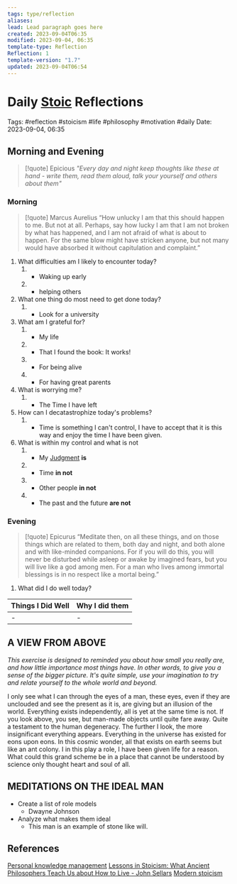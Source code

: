 ```yaml
---
tags: type/reflection
aliases: 
lead: Lead paragraph goes here
created: 2023-09-04T06:35
modified: 2023-09-04, 06:35
template-type: Reflection
Reflection: 1
template-version: "1.7"
updated: 2023-09-04T06:54
---
```



# Daily [Stoic](../SLIP-BOX/Stoicism.md) Reflections

Tags:  #reflection #stoicism #life #philosophy #motivation #daily
Date: 2023-09-04, 06:35

## Morning and Evening

> [!quote] Epicious 
> _"Every day and night keep thoughts like these at hand - write them, 
> read them aloud, talk your yourself and others about them"_


### Morning

> [!quote] Marcus Aurelius
> “How unlucky I am that this should happen to me. But not at all. Perhaps, say 
> how lucky I am that I am not broken by what has happened, and I am not 
> afraid  of what is about to happen. For the same blow might have stricken 
> anyone, but not many would have absorbed it without capitulation 
> and complaint.”

1. What difficulties am I likely to encounter today?
	1. - Waking up early 
	2. - helping others 
2. What one thing do most need to get done today?
	1. - Look for a university 
3. What am I grateful for?
	1. - My life
	2. - That I found the book: It works!
	3. - For being alive
	4. - For having great parents
4. What is worrying me?
	1. - The Time I have left 
5. How can I decatastrophize today's problems?
	1. - Time is something I can't control, I have to accept that it is this way and enjoy the time I have been given. 
6. What is within my control and what is not
	1. - My [ Judgment](Control%20Over%20Judgment%20) **is**
	2. - Time **in not**
	3. - Other people **in not**
	4. - The past and the future **are not**

### Evening

> [!quote]  Epicurus
> “Meditate then, on all these things, and on those things which are related 
> to them, both day and night, and both alone and with like-minded 
> companions. For if you will do this, you will never be disturbed while 
> asleep or awake by imagined fears, but you will live like a god among 
> men. For a man who lives among immortal blessings is in no respect 
> like a mortal being.”

1. What did I do well today?

| Things I Did Well | Why I did them |
| ------------------- | ---------------- |
| -                 | -              |

## A VIEW FROM ABOVE

_This exercise is designed to reminded you about how small you really are, and how little importance most things have. In other words, to give you a sense of the bigger picture. It's quite simple, use your imagination to try and relate yourself to the whole world and beyond._

I only see what I can through the eyes of a man, these eyes, even if they are unclouded and see the present as it is, are giving but an illusion of the world. Everything exists independently, all is yet at the same time is not. If you look above, you see, but man-made objects until quite fare away. Quite a testament to the human degeneracy. The further I look, the more insignificant everything appears. Everything in the universe has existed for eons upon eons. In this cosmic wonder, all that exists on earth seems but like an ant colony. I in this play a role, I have been given life for a reason. What could this grand scheme be in a place that cannot be understood by science only thought heart and soul of all.

## MEDITATIONS ON THE IDEAL MAN

- Create a list of role models 
	- Dwayne Johnson
- Analyze what makes them ideal 
	- This man is an example of stone like will.

## References

[Personal knowledge management](Personal%20knowledge%20management.md)
[Lessons in Stoicism: What Ancient Philosophers Teach Us about How to Live - John Sellars](https://books.google.cz/books/about/Lessons_in_Stoicism.html?id=ky84zQEACAAJ&redir_esc=y)
[Modern stoicism](https://modernstoicism.com/)


